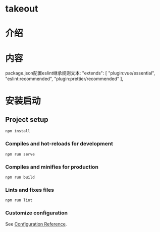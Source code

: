 # takeout

# 介绍

# 内容

package.json配置eslint继承规则文本:
    "extends": [
      "plugin:vue/essential",
      "eslint:recommended",
      "plugin:prettier/recommended"
    ],




# 安装启动

## Project setup
```
npm install
```

### Compiles and hot-reloads for development
```
npm run serve
```

### Compiles and minifies for production
```
npm run build
```

### Lints and fixes files
```
npm run lint
```

### Customize configuration
See [Configuration Reference](https://cli.vuejs.org/config/).
